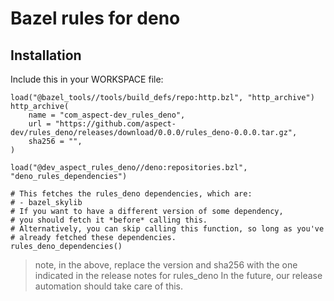 # Bazel rules for deno

## Installation

Include this in your WORKSPACE file:

```starlark
load("@bazel_tools//tools/build_defs/repo:http.bzl", "http_archive")
http_archive(
    name = "com_aspect-dev_rules_deno",
    url = "https://github.com/aspect-dev/rules_deno/releases/download/0.0.0/rules_deno-0.0.0.tar.gz",
    sha256 = "",
)

load("@dev_aspect_rules_deno//deno:repositories.bzl", "deno_rules_dependencies")

# This fetches the rules_deno dependencies, which are:
# - bazel_skylib
# If you want to have a different version of some dependency,
# you should fetch it *before* calling this.
# Alternatively, you can skip calling this function, so long as you've
# already fetched these dependencies.
rules_deno_dependencies()
```

> note, in the above, replace the version and sha256 with the one indicated
> in the release notes for rules_deno
> In the future, our release automation should take care of this.
